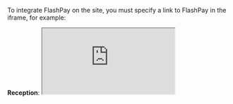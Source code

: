 To integrate FlashPay on the site, you must specify a link to FlashPay in the iframe, for example:

**Reception**: <iframe src='https://skycrypto.shop/flashpay/payment/{id}' />

**Payout**: <iframe src='https://skycrypto.shop/flashpay/sale/{id}' />


<h1 align="center">Reception</h1>
 
[Reception creating](#flashpay)

[Obtaining information on performing a reception](#flashpayinfo)

[Confirmation of sending fiat](#confirmation)

[Acceptance payment statuses](#paymentStatuses)

<a name="flashpay"></a>
## Reception creating

```http
  POST /rest/v2/payments_v2 
```
#### Body parameters

| Parameter | Type     | Description                |
| :-------- | :------- | :------------------------- |
| `is_flash` | `boolean` | **Required**. To create a reception, this field must have the value **true**.
| `amount` | `number` | **Required**. Purchase amount. [View information on currency limits](CURRENCIES.md)
| `label` | `string` | Hash which is set by the merchant
| `symbol` | `string` | **Required**. [Cryptocurrencies list](FLASHPAY_CRYPTOCURRENCIES.md)
| `currency` | `string` | **Required**. [Currencies list](CURRENCIES.md)
| `is_currency_amount` | `boolean` | **Required**. For Flash Pay the value must be true
| `lang` | `string` | Used to set the FlashPay interface language. By default - 'ru'. [List of FlashPay languages](SKYPAYLANGUAGES.md)
| `broker_id` | `string` | Used to create a payment to a specific bank. [List of banks](FLASHPAY_BROKERS.md)
| `valid_minutes` | `number` | Time in minutes after which the payment will have status 3. Max value - 120. By default - 120. [Payment Statuses](#paymentStatuses)
| `client_name` | `string` | Client's full name.
| `client_email` | `string` | Client's email.

#### Limits

| Parameter | Rules     |
| :-------- | :-------  |
| `amount` | minimum: **0.0001**; maximum: **100000000**
| `label` | maxLength: **256**
| `client_name` | maxLength: **64**
| `client_email` | maxLength: **64**

#### Body example

```javascript
{
  "amount": 1500,
  "label": "100311",
  "symbol": "usdt",
  "currency": "rub",
  "is_flash": true,
  "is_currency_amount": true,
  "broker_id": "ad70be25-5bb0-401f-a7a2-1f71c403cabf",
  "client_name": "Stan Smith",
  "client_email": "test@mail.co"
}
```

#### Response example

```javascript
{
  "amount": 450.0,
  "broker_id": "efc65f1a-484a-4297-b192-3cf199e38e52",
  "confirmed_at": null,
  "created_at": "2023-01-23T09:40:25.147586+00:00",
  "currency": "rub",
  "deal": null,
  "fiat_sent": false,
  "id": "6e7e9421-9e08-4ecd-93c8-abc3559642bc",
  "is_currency_amount": true,
  "label": "642002",
  "lang": "ru",
  "merchant_id": 120222,
  "processed_at": null,
  "received_crypto": 0.0,
  "requisites": null,
  "status": 0,
  "symbol": "usdt",
  "valid_minutes": 360,
  "client_name": "Stan Smith",
  "client_email": "test@mail.co",
  "web_link": "https://skypay365.pro/flashpay/payment/b5a3f8be-f3e8-431d-bf15-9a632fcf8e14",
  "rate": 3850026.30
}
```
 <a name="flashpayinfo"></a>
## Obtaining information on performing a reception

```http
  GET rest/v2/payments_v2/<ID> 
```

#### Query parameters

| Parameter | Description                |
| :-------- | :------------------------- |
| `ID` | **Required**.

#### Response example

```javascript
{
  "amount": 450.0,
  "broker_id": "efc65f1a-484a-4297-b192-3cf199e38e52",
  "confirmed_at": null,
  "created_at": "2023-01-23T09:40:25.147586+00:00",
  "currency": "rub",
  "deal": null,
  "fiat_sent": false,
  "id": "6e7e9421-9e08-4ecd-93c8-abc3559642bc",
  "is_currency_amount": true,
  "label": "642002",
  "merchant_id": 120222,
  "processed_at": null,
  "received_crypto": 0.0,
  "requisites": 4452773861241948,
  "status": 1,
  "lang": "ru",
  "symbol": "usdt",
  "valid_minutes": 360,
  "client_name": "Stan Smith",
  "client_email": "test@mail.co",
  "web_link": "https://skypay365.pro/flashpay/payment/b5a3f8be-f3e8-431d-bf15-9a632fcf8e14",
  "rate": 3850026.30
}
```

 <a name="paymentStatuses"></a>
## Acceptance payment statuses
| Payment status (status) | Description                |
| :-------- |  :------------------------- |
| `0` | Created payment |
| `1` | Payment in payment status |
| `2` | Successful payment |
| `3` | Failed payment |

 <a name="confirmation"></a>
## Confirmation of sending fiat

```http
  PATCH /rest/v2/payments_v2/<ID>/update
```

#### Query parameters

| Parameter | Description                |
| :-------- | :------------------------- |
| `ID` | **Required**.

#### Body parameters

| Parameter | Type     | Description                |
| :-------- | :------- | :------------------------- |
| `fiat_sent` | `boolean` | **Required**. 

#### Body example

```javascript
{
  "fiat_sent": true,
}
```

#### Response example

```javascript
{
  "success": "\"fiat_sent\" updated"
}
```

<h1 align="center">Payout</h1>
 

[Payout creating](#flashsale)

[Receiving information on making a payment](#flashsaleinfo)

[Payment statuses](#paymentStatuses)

 <a name="flashsale"></a>
## Payout creating

```http
  POST /rest/v2/sale_v2 
```
#### Body parameters

| Parameter | Type     | Description                |
| :-------- | :------- | :------------------------- |
| `is_flash` | `boolean` | **Required**. To create a payout, this field must have the value **true**.
 `symbol` | `string` | **Required**. [List of cryptocurrencies](FLASHPAY_CRYPTOCURRENCIES.md)
| `amount` | `number` | **Required**. Sale amount RUB.
| `broker_id` | `string` | **Required**. [List of banks](FLASHPAY_BROKERS.md)
| `requisites` | `string` | **Required**.
| `is_currency_amount` | `boolean` | **Required**. for the amount in fiat – true, for the amount in crypto – false
| `lang` | `string` | Used to set the FlashSale interface language. By default - 'ru'. [List of FlashSale languages](SKYPAYLANGUAGES.md)
 | `currency` | `string` | By default - 'rub'. [List of currencies](CURRENCIES_SALES.md)
| `client_order_id` | `number` | This field is intended to implement idempotency.
| `valid_minutes` | `number` | Time in minutes after which the payment will have status 3. Max value - 120. By default - 120. [Payment Statuses](#paymentStatuses)

#### Limits

| Parameter | Rules     |
| :-------- | :-------  |
| `amount` | minimum: **2000**; maximum: **50000**

#### Body example

```javascript
{
  "symbol": "usdt",
  "is_flash": true,
  "amount": 10000,
  "is_currency_amount": true,
  "broker_id": "f79a6e4d-0f87-45d6-bbf8-5ee3d95cc3af",
  "requisites": "test flash sale requisite”,
  "currency": "rub"
}
```

#### Response example

```javascript
{
  "amount": 2000,
  "broker_id": "fd70be25-5bb0-401f-a7a2-1f71c403caba",
  "cancel_reason": null,
  "client_order_id": null,
  "created_at": "2023-08-16T11:11:55.772941+00:00",
  "currency": "rub",
  "deal": null,
  "id": "41f1acd0-db1c-456b-9b1d-c7bc2148e134",
  "merchant_id": 186714,
  "is_currency_amount": true,
  "processed_at": null,
  "requisites": "test v2 requisite",
  "sent_crypto": 0.0,
  "status": 0,
  "lang": "ru",
  "symbol": "usdt",
  "valid_minutes": 360,
  "web_link": "https://skypay365.pro/flashpay/sale/ce7c423e-1a38-449a-a80d-a24886e96153",
}
```
 <a name="flashsaleinfo"></a>
## Receiving information on making a payment

```http
  GET rest/v2/sale_v2/<ID> 
```

#### Query parameters

| Parameter | Description                |
| :-------- | :------------------------- |
| `ID` | **Required**.

#### Response example

```javascript
{
  "amount": 2000,
  "broker_id": "fd70be25-5bb0-401f-a7a2-1f71c403caba",
  "cancel_reason": null,
  "client_order_id": null,
  "created_at": "2023-08-16T11:11:55.772941+00:00",
  "currency": "rub",
  "lang": "ru",
  "deal": "FdvgWIDl0Q",
  "id": "41f1acd0-db1c-456b-9b1d-c7bc2148e134",
  "merchant_id": 186714,
  "is_currency_amount": true,
  "processed_at": "2023-08-16T11:12:39.206570+00:00",
  "requisites": "test v2 requisite",
  "sent_crypto": 21.00665569,
  "status": 2,
  "symbol": "usdt",
  "valid_minutes": 360,
  "web_link": "https://skypay365.pro/flashpay/sale/ce7c423e-1a38-449a-a80d-a24886e96153",
}
```

## Payment statuses
 <a name="paymentStatuses"></a>
| Sale status (status) | Description                |
| :-------- |  :------------------------- |
| `0` | Created sale |
| `1` | Sale in payment status |
| `2` | Successful sale |
| `3` | Not a successful sale |


